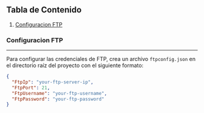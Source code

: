 ## Tabla de Contenido
1. [Configuracion FTP](#configuracion-ftp)

### Configuracion FTP
***
Para configurar las credenciales de FTP, crea un archivo `ftpconfig.json` en el directorio raíz del proyecto con el siguiente formato:
```json
{
  "FtpIp": "your-ftp-server-ip",
  "FtpPort": 21,
  "FtpUsername": "your-ftp-username",
  "FtpPassword": "your-ftp-password"
}
```
